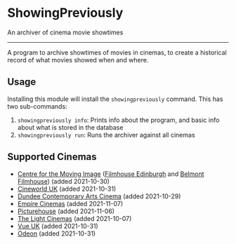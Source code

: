 # ShowingPreviously
An archiver of cinema movie showtimes

---

A program to archive showtimes of movies in cinemas, to create a historical record of what movies showed when and where.

## Usage
Installing this module will install the `showingpreviously` command. This has two sub-commands:
1. `showingpreviously info`: Prints info about the program, and basic info about what is stored in the database
2. `showingpreviously run`: Runs the archiver against all cinemas

## Supported Cinemas
- [Centre for the Moving Image](https://www.cmi-scotland.co.uk/) ([Filmhouse Edinburgh](https://www.filmhousecinema.com/) and [Belmont Filmhouse](https://www.belmontfilmhouse.com/)) (added 2021-10-30)
- [Cineworld UK](https://www.cineworld.co.uk/) (added 2021-10-31) 
- [Dundee Contemporary Arts Cinema](https://www.dca.org.uk/whats-on/films) (added 2021-10-29)
- [Empire Cinemas](https://www.empirecinemas.co.uk/) (added 2021-11-07)
- [Picturehouse](https://www.picturehouses.com/) (added 2021-11-06)
- [The Light Cinemas](https://lightcinemas.co.uk/) (added 2021-10-07)
- [Vue UK](https://www.myvue.com/) (added 2021-10-31)
- [Odeon](https://odeon.co.uk/) (added 2021-10-31)
